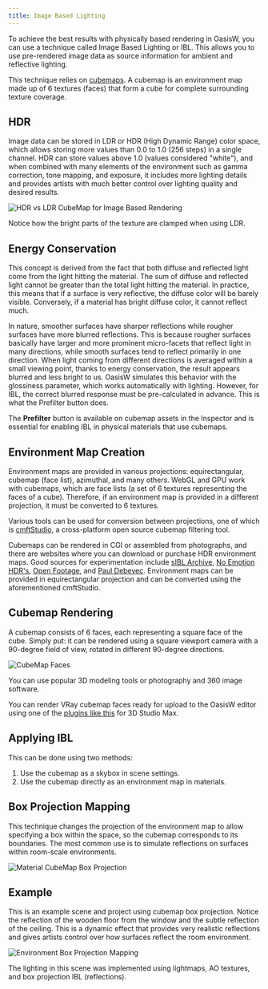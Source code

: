 ```yaml
---
title: Image Based Lighting
---
```


To achieve the best results with physically based rendering in OasisW, you can use a technique called Image Based Lighting or IBL. This allows you to use pre-rendered image data as source information for ambient and reflective lighting.

This technique relies on [cubemaps][3]. A cubemap is an environment map made up of 6 textures (faces) that form a cube for complete surrounding texture coverage.

## HDR

Image data can be stored in LDR or HDR (High Dynamic Range) color space, which allows storing more values than 0.0 to 1.0 (256 steps) in a single channel. HDR can store values above 1.0 (values considered "white"), and when combined with many elements of the environment such as gamma correction, tone mapping, and exposure, it includes more lighting details and provides artists with much better control over lighting quality and desired results.

![HDR vs LDR CubeMap for Image Based Rendering](/img/user-manual/graphics/physical-rendering/ibl-hdr-ldr.jpg)

Notice how the bright parts of the texture are clamped when using LDR.

## Energy Conservation

This concept is derived from the fact that both diffuse and reflected light come from the light hitting the material. The sum of diffuse and reflected light cannot be greater than the total light hitting the material. In practice, this means that if a surface is very reflective, the diffuse color will be barely visible. Conversely, if a material has bright diffuse color, it cannot reflect much.

In nature, smoother surfaces have sharper reflections while rougher surfaces have more blurred reflections. This is because rougher surfaces basically have larger and more prominent micro-facets that reflect light in many directions, while smooth surfaces tend to reflect primarily in one direction. When light coming from different directions is averaged within a small viewing point, thanks to energy conservation, the result appears blurred and less bright to us. OasisW simulates this behavior with the glossiness parameter, which works automatically with lighting. However, for IBL, the correct blurred response must be pre-calculated in advance. This is what the Prefilter button does.

The **Prefilter** button is available on cubemap assets in the Inspector and is essential for enabling IBL in physical materials that use cubemaps.

## Environment Map Creation

Environment maps are provided in various projections: equirectangular, cubemap (face list), azimuthal, and many others. WebGL and GPU work with cubemaps, which are face lists (a set of 6 textures representing the faces of a cube). Therefore, if an environment map is provided in a different projection, it must be converted to 6 textures.

Various tools can be used for conversion between projections, one of which is [cmftStudio][0], a cross-platform open source cubemap filtering tool.

Cubemaps can be rendered in CGI or assembled from photographs, and there are websites where you can download or purchase HDR environment maps. Good sources for experimentation include [sIBL Archive][6], [No Emotion HDR's][10], [Open Footage][11], and [Paul Debevec][12]. Environment maps can be provided in equirectangular projection and can be converted using the aforementioned cmftStudio.

## Cubemap Rendering

A cubemap consists of 6 faces, each representing a square face of the cube. Simply put: it can be rendered using a square viewport camera with a 90-degree field of view, rotated in different 90-degree directions.

![CubeMap Faces](/img/user-manual/graphics/physical-rendering/cubemap-faces.jpg)

You can use popular 3D modeling tools or photography and 360 image software. 
<!-- These should be rendered in linear gamma space without color correction as described in the [lightmapping gamma correction section][1]. -->

You can render VRay cubemap faces ready for upload to the OasisW editor using one of the [plugins like this][2] for 3D Studio Max.

## Applying IBL

This can be done using two methods:

1. Use the cubemap as a skybox in scene settings.
2. Use the cubemap directly as an environment map in materials.

## Box Projection Mapping

This technique changes the projection of the environment map to allow specifying a box within the space, so the cubemap corresponds to its boundaries. The most common use is to simulate reflections on surfaces within room-scale environments.

![Material CubeMap Box Projection](/img/user-manual/graphics/physical-rendering/cubemap-box-projection.png)

## Example

This is an example scene and project using cubemap box projection. Notice the reflection of the wooden floor from the window and the subtle reflection of the ceiling. This is a dynamic effect that provides very realistic reflections and gives artists control over how surfaces reflect the room environment.

![Environment Box Projection Mapping](/img/user-manual/graphics/lighting/lightmapping/oasis-lightmapping-scene.jpg)

The lighting in this scene was implemented using lightmaps, AO textures, and box projection IBL (reflections).

[0]: https://github.com/dariomanesku/cmftStudio
[1]: /user-manual/graphics/lighting/lightmapping/#gamma-correction
[2]: http://www.scriptspot.com/3ds-max/scripts/vray-cubemap-generator-for-unity
[3]: /user-manual/assets/types/cubemap/
[6]: http://www.hdrlabs.com/sibl/archive.html
<!-- [7]: https://playcanv.as/p/zdkARz26/ -->
<!-- [8]: https://playcanvas.com/project/446587/overview/archviz-example -->
[10]: http://noemotionhdrs.net/
[11]: https://www.openfootage.net/?tag=hdri
[12]: https://www.pauldebevec.com/Probes/
